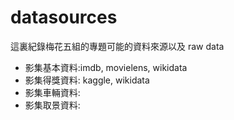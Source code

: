 # datasources
這裏紀錄梅花五組的專題可能的資料來源以及 raw data

* 影集基本資料:imdb, movielens, wikidata
* 影集得獎資料: kaggle, wikidata
* 影集車輛資料:
* 影集取景資料:
